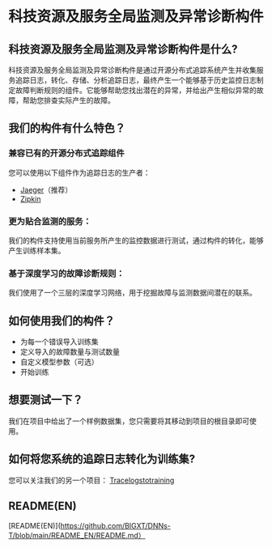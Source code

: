 # 科技资源及服务全局监测及异常诊断构件
## 科技资源及服务全局监测及异常诊断构件是什么?

科技资源及服务全局监测及异常诊断构件是通过开源分布式追踪系统产生并收集服务追踪日志，转化、存储、分析追踪日志，最终产生一个能够基于历史监控日志制定故障判断规则的组件。它能够帮助您找出潜在的异常，并给出产生相似异常的故障，帮助您排查实际产生的故障。

## 我们的构件有什么特色？

### 兼容已有的开源分布式追踪组件

您可以使用以下组件作为追踪日志的生产者：

* [Jaeger](https://github.com/jaegertracing/jaeger)（推荐）
* [Zipkin](https://github.com/openzipkin/zipkin)

### 更为贴合监测的服务：

我们的构件支持使用当前服务所产生的监控数据进行测试，通过构件的转化，能够产生训练样本集。

### 基于深度学习的故障诊断规则：

我们使用了一个三层的深度学习网络，用于挖掘故障与监测数据间潜在的联系。

## 如何使用我们的构件？

* 为每一个错误导入训练集
* 定义导入的故障数量与测试数量
* 自定义模型参数（可选）
* 开始训练

## 想要测试一下？

我们在项目中给出了一个样例数据集，您只需要将其移动到项目的根目录即可使用。

## 如何将您系统的追踪日志转化为训练集?

您可以关注我们的另一个项目：
[Tracelogstotraining](https://github.com/BIGXT/Tracelogstotraining) 

## README(EN)

[README(EN)](https://github.com/BIGXT/DNNs-T/blob/main/README_EN/README.md）